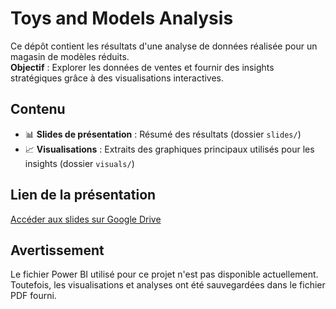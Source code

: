 # Toys and Models Analysis  

Ce dépôt contient les résultats d'une analyse de données réalisée pour un magasin de modèles réduits.  
**Objectif** : Explorer les données de ventes et fournir des insights stratégiques grâce à des visualisations interactives.  

## Contenu  
- 📊 **Slides de présentation** : Résumé des résultats (dossier `slides/`)  
- 📈 **Visualisations** : Extraits des graphiques principaux utilisés pour les insights (dossier `visuals/`)  

## Lien de la présentation  
[Accéder aux slides sur Google Drive](https://docs.google.com/presentation/d/1RglaOsDKS1CL7SVt4W9Vg-CZAmrtYx030RkkcXFKzL4/edit)  

## Avertissement  
Le fichier Power BI utilisé pour ce projet n'est pas disponible actuellement. Toutefois, les visualisations et analyses ont été sauvegardées dans le fichier PDF fourni.
